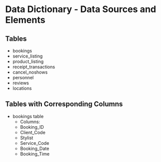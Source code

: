# Data Dictionary - Data Sources and Elements

## Tables
- bookings
- service_listing
- product_listing
- receipt_transactions
- cancel_noshows
- personnel
- reviews
- locations

## Tables with Corresponding Columns
* bookings table
    - Columns:
     - Booking_ID
     - Client_Code	
     - Stylist
     - Service_Code
     - Booking_Date	
     - Booking_Time
     
